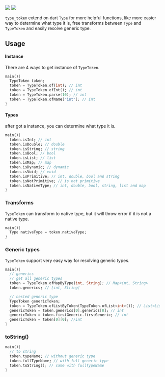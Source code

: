![](https://img.shields.io/badge/language-dart-orange.svg)
![](https://img.shields.io/badge/pub-v1.0.4-blue.svg)

`type_token` extend on dart `Type` for more helpful functions, like more easier way to determine 
what type it is, free transforms between `Type` and `TypeToken` and easily resolve generic type.

## Usage

#### Instance

There are 4 ways to get instance of `TypeToken`.
```dart
main(){
  TypeToken token;
  token = TypeToken.of(int); // int
  token = TypeToken.ofInt(); // int
  token = TypeToken.parse(10); // int
  token = TypeToken.ofName("int"); // int
}
```

#### Types

after got a instance, you can determine what type it is.
```dart
main(){
  token.isInt; // int
  token.isDouble; // double
  token.isString; // string
  token.isBool; // bool
  token.isList; // list
  token.isMap; // map
  token.isDynamic; // dynamic
  token.isVoid; // void
  token.isPrimitive; // int, double, bool and string
  token.isNotPrimitive; // is not primitive
  token.isNativeType; // int, double, bool, string, list and map
}
```

### Transforms

`TypeToken` can transform to native type, but it will throw error if it is not a native type.
```dart
main(){
  Type nativeType = token.nativeType;  
}
```

### Generic types

`TypeToken` support very easy way for resolving generic types.
```dart
main(){
  // generics
  // get all generic types
  token = TypeToken.ofMapByType(int, String); // Map<int, String>
  token.generics; // [int, String]

  // nested generic type
  TypeToken genericToken;
  token = TypeToken.ofListByToken(TypeToken.ofList<int>()); // List<List<int>>
  genericToken = token.generics[0].generics[0]; // int
  genericToken = token.firstGeneric.firstGeneric; // int
  genericToken = token[0][0]; //int
}
```

### toString()

```dart
main(){
  // to string
  token.typeName; // without generic type
  token.fullTypeName; // with full generic type
  token.toString(); // same with fullTypeName
}
```



